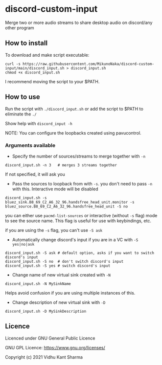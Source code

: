 # discord-custom-input
Merge two or more audio streams to share desktop audio on discord/any other program

## How to install
To download and make script executable:

```
curl -s https://raw.githubusercontent.com/MikunoNaka/discord-custom-input/main/discord_input.sh > discord_input.sh
chmod +x discord_input.sh
```

I recommend moving the script to your $PATH.

## How to use
Run the script with `./discord_input.sh` or add the script to $PATH to eliminate the `./`

Show help with `discord_input -h`

NOTE: You can configure the loopbacks created using pavucontrol.

### Arguments available
- Specify the number of sources/streams to merge together with `-n`
```
discord_input.sh -n 3   # merges 3 streams together
```
If not specified, it will ask you

- Pass the sources to loopback from with `-s`. you don't need to pass `-n` with this.
Interactive mode will be disabled
```
discord_input.sh -s bluez_sink.B8_69_C2_A6_32_96.handsfree_head_unit.monitor -s bluez_source.B8_69_C2_A6_32_96.handsfree_head_unit -S no
```

you can either use `pacmd-list-sources` or interactive (without `-s` flag) mode to see the source name. This flag is useful for use with keybindings, etc.


if you are using the `-s` flag, you can't use `-S ask`

- Automatically change discord's input if you are in a VC with `-S yes|no|ask`
```
discord_input.sh -S ask # default option, asks if you want to switch discord's input
discord_input.sh -S no  # don't switch discord's input
discord_input.sh -S yes # switch discord's input
```

- Change name of new virtual sink created with `-N`
```
discord_input.sh -N MySinkName
```
Helps avoid confusion if you are using multiple instances of this.

- Change description of new virtual sink with `-D`
```
discord_input.sh -D MySinkDescription
```

## Licence
Licenced under GNU General Public Licence

GNU GPL Licence: https://www.gnu.org/licenses/

Copyright (c) 2021 Vidhu Kant Sharma
